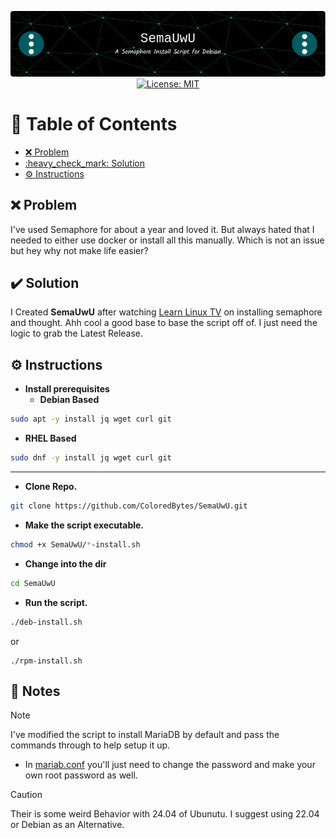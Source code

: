 <p align="center">
  <img src="./assets/images/github-header-image.png" alt="Header">
  <a href="https://github.com/ColoredBytes/Sempahore/blob/96113c308c5c5c57bb28591d058b2e90b2c65d33/LICENSE">
    <img src="https://img.shields.io/badge/License-MIT-yellow.svg" alt="License: MIT">
  </a>
</p>


# :link: Table of Contents

- [:x: Problem](#x-problem)
- [:heavy\_check\_mark: Solution](#heavy_check_mark-solution)
- [:gear: Instructions](#gear-instructions)


## :x: Problem

I've used Semaphore for about a year and loved it. But always hated that I needed to either use docker or install all this manually. Which is not an issue but hey why not make life easier? 

## :heavy_check_mark: Solution

I Created **SemaUwU**  after watching [Learn Linux TV](https://www.learnlinux.tv/complete-ansible-semaphore-tutorial-from-installation-to-automation/#more-4065) on installing semaphore and thought. Ahh cool a good base to base the script off of. I just need the logic to grab the Latest Release. 

## :gear: Instructions

- **Install prerequisites**
  - **Debian Based**
```bash
sudo apt -y install jq wget curl git
```
  - **RHEL Based**
```bash
sudo dnf -y install jq wget curl git
```
---

- **Clone Repo.**

```bash
git clone https://github.com/ColoredBytes/SemaUwU.git
```
- **Make the script executable.**

```bash
chmod +x SemaUwU/*-install.sh
```

 - **Change into the dir**
 ```bash
cd SemaUwU
```
- **Run the script.**
 
 ```bash
 ./deb-install.sh
```
or

```
./rpm-install.sh
```
## :memo: Notes
> [!NOTE]
> I've modified the script to install MariaDB by default and pass the commands through to help setup it up.
> - In [mariab.conf](conf/mariadb.conf) you'll just need to change the password and make your own root password as well.

> [!CAUTION]
> Their is some weird Behavior with 24.04 of Ubunutu. I suggest using 22.04 or Debian as an Alternative. 



